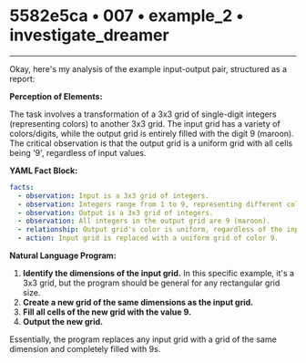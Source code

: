# 5582e5ca • 007 • example_2 • investigate_dreamer

---
Okay, here's my analysis of the example input-output pair, structured as a report:

**Perception of Elements:**

The task involves a transformation of a 3x3 grid of single-digit integers (representing colors) to another 3x3 grid. The input grid has a variety of colors/digits, while the output grid is entirely filled with the digit 9 (maroon). The critical observation is that the output grid is a uniform grid with all cells being '9', regardless of input values.

**YAML Fact Block:**



```yaml
facts:
  - observation: Input is a 3x3 grid of integers.
  - observation: Integers range from 1 to 9, representing different colors.
  - observation: Output is a 3x3 grid of integers.
  - observation: All integers in the output grid are 9 (maroon).
  - relationship: Output grid's color is uniform, regardless of the input.
  - action: Input grid is replaced with a uniform grid of color 9.

```



**Natural Language Program:**

1.  **Identify the dimensions of the input grid.** In this specific example, it's a 3x3 grid, but the program should be general for any rectangular grid size.
2.  **Create a new grid of the same dimensions as the input grid.**
3.  **Fill all cells of the new grid with the value 9.**
4.  **Output the new grid.**

Essentially, the program replaces any input grid with a grid of the same dimension and completely filled with 9s.

